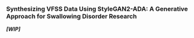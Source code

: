 ### Synthesizing VFSS Data Using StyleGAN2-ADA: A Generative Approach for Swallowing Disorder Research

***[WIP]***